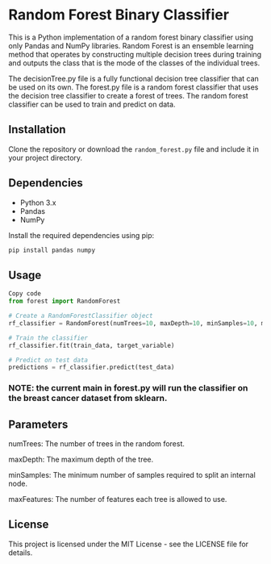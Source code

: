 # Random Forest Binary Classifier

This is a Python implementation of a random forest binary classifier using only Pandas and NumPy libraries. Random Forest is an ensemble learning method that operates by constructing multiple decision trees during training and outputs the class that is the mode of the classes of the individual trees.

The decisionTree.py file is a fully functional decision tree classifier that can be used on its own. The forest.py file is a random forest classifier that uses the decision tree classifier to create a forest of trees. The random forest classifier can be used to train and predict on data.

## Installation

Clone the repository or download the `random_forest.py` file and include it in your project directory.

## Dependencies

- Python 3.x
- Pandas
- NumPy

Install the required dependencies using pip:

```bash
pip install pandas numpy
```
## Usage
```python
Copy code
from forest import RandomForest

# Create a RandomForestClassifier object
rf_classifier = RandomForest(numTrees=10, maxDepth=10, minSamples=10, maxFeatures=6)

# Train the classifier
rf_classifier.fit(train_data, target_variable)

# Predict on test data
predictions = rf_classifier.predict(test_data)
```
### NOTE: the current main in forest.py will run the classifier on the breast cancer dataset from sklearn.

## Parameters
numTrees: The number of trees in the random forest.

maxDepth: The maximum depth of the tree.

minSamples: The minimum number of samples required to split an internal node.

maxFeatures: The number of features each tree is allowed to use.

## License
This project is licensed under the MIT License - see the LICENSE file for details.

